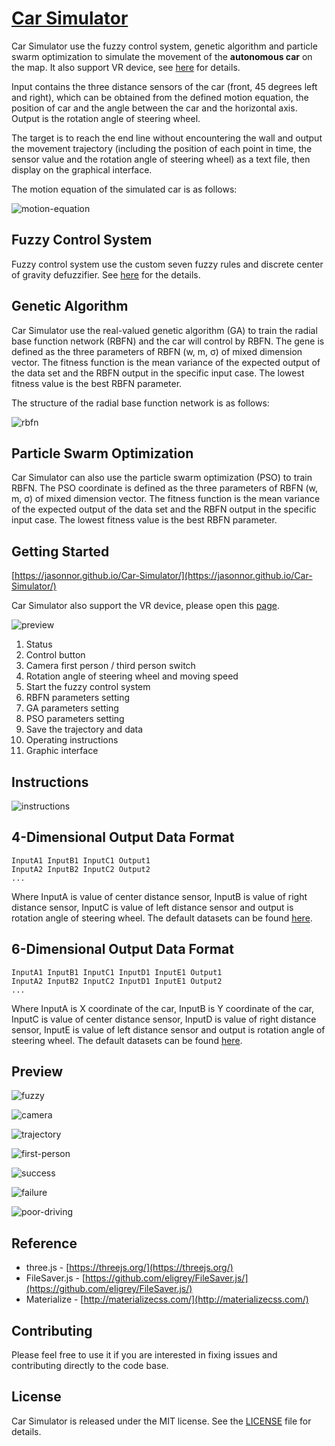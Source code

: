 # [Car Simulator](https://jasonnor.github.io/Car-Simulator/)

Car Simulator use the fuzzy control system, genetic algorithm and particle swarm optimization to simulate the movement of the **autonomous car** on the map. It also support VR device, see [here](WebVR/) for details.

Input contains the three distance sensors of the car (front, 45 degrees left and right), which can be obtained from the defined motion equation, the position of car and the angle between the car and the horizontal axis. Output is the rotation angle of steering wheel.

The target is to reach the end line without encountering the wall and output the movement trajectory (including the position of each point in time, the sensor value and the rotation angle of steering wheel) as a text file, then display on the graphical interface.

The motion equation of the simulated car is as follows:

![motion-equation](assets/motion-equation.png)

## Fuzzy Control System

Fuzzy control system use the custom seven fuzzy rules and discrete center of gravity defuzzifier. See [here](Fuzzy-Control-System/js/fuzzy.js) for the details.

## Genetic Algorithm

Car Simulator use the real-valued genetic algorithm (GA) to train the radial base function network (RBFN) and the car will control by RBFN. The gene is defined as the three parameters of RBFN (w, m, σ) of mixed dimension vector. The fitness function is the mean variance of the expected output of the data set and the RBFN output in the specific input case. The lowest fitness value is the best RBFN parameter.

The structure of the radial base function network is as follows:

![rbfn](assets/rbfn.png)

## Particle Swarm Optimization

Car Simulator can also use the particle swarm optimization (PSO) to train RBFN. The PSO coordinate is defined as the three parameters of RBFN (w, m, σ) of mixed dimension vector. The fitness function is the mean variance of the expected output of the data set and the RBFN output in the specific input case. The lowest fitness value is the best RBFN parameter.

## Getting Started

[https://jasonnor.github.io/Car-Simulator/](https://jasonnor.github.io/Car-Simulator/)

Car Simulator also support the VR device, please open this [page](https://jasonnor.github.io/Car-Simulator/WebVR).

![preview](assets/preview.png)

1. Status
2. Control button
3. Camera first person / third person switch
4. Rotation angle of steering wheel and moving speed
5. Start the fuzzy control system
6. RBFN parameters setting
7. GA parameters setting
8. PSO parameters setting
9. Save the trajectory and data
10. Operating instructions
11. Graphic interface

## Instructions

![instructions](assets/instructions.png)

## 4-Dimensional Output Data Format

    InputA1 InputB1 InputC1 Output1
    InputA2 InputB2 InputC2 Output2
    ...

Where InputA is value of center distance sensor, InputB is value of right distance sensor, InputC is value of left distance sensor and output is rotation angle of steering wheel. The default datasets can be found [here](Genetic-Algorithm/dataset-4D).

## 6-Dimensional Output Data Format

    InputA1 InputB1 InputC1 InputD1 InputE1 Output1
    InputA2 InputB2 InputC2 InputD1 InputE1 Output2
    ...

Where InputA is X coordinate of the car, InputB is Y coordinate of the car, InputC is value of center distance sensor, InputD is value of right distance sensor, InputE is value of left distance sensor and output is rotation angle of steering wheel. The default datasets can be found [here](Genetic-Algorithm/dataset-6D).

## Preview

![fuzzy](assets/fuzzy.gif)

![camera](assets/camera.png)

![trajectory](assets/trajectory.png)

![first-person](assets/first-person.png)

![success](assets/success.png)

![failure](assets/failure.png)

![poor-driving](assets/poor-driving.png)

## Reference

+ three.js - [https://threejs.org/](https://threejs.org/)
+ FileSaver.js - [https://github.com/eligrey/FileSaver.js/](https://github.com/eligrey/FileSaver.js/)
+ Materialize - [http://materializecss.com/](http://materializecss.com/)

## Contributing

Please feel free to use it if you are interested in fixing issues and contributing directly to the code base.

## License

Car Simulator is released under the MIT license. See the [LICENSE](/LICENSE) file for details.
